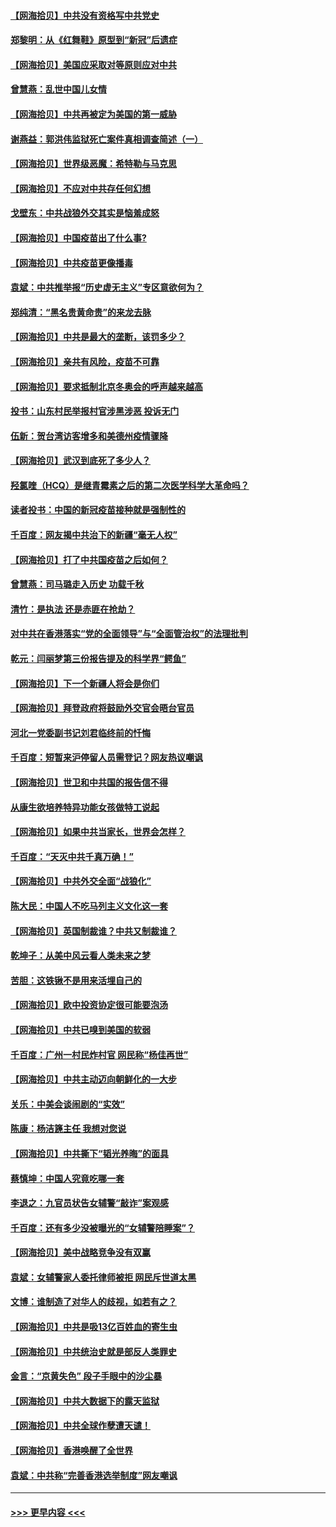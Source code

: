 #### [【网海拾贝】中共没有资格写中共党史](../pages/nsc993/n12892231.md?t=04210551) 
#### [郑黎明：从《红舞鞋》原型到“新冠”后遗症](../pages/nsc993/n12890469.md?t=04210551) 
#### [【网海拾贝】美国应采取对等原则应对中共](../pages/nsc993/n12889176.md?t=04210551) 
#### [曾慧燕：乱世中国儿女情](../pages/nsc993/n12887931.md?t=04210551) 
#### [【网海拾贝】中共再被定为美国的第一威胁](../pages/nsc993/n12887580.md?t=04210551) 
#### [谢燕益：郭洪伟监狱死亡案件真相调查简述（一）](../pages/nsc993/n12885648.md?t=04210551) 
#### [【网海拾贝】世界级恶魔：希特勒与马克思](../pages/nsc993/n12884062.md?t=04210551) 
#### [【网海拾贝】不应对中共存任何幻想](../pages/nsc993/n12881460.md?t=04210551) 
#### [戈壁东：中共战狼外交其实是恼羞成怒](../pages/nsc993/n12880392.md?t=04210551) 
#### [【网海拾贝】中国疫苗出了什么事?](../pages/nsc993/n12879124.md?t=04210551) 
#### [【网海拾贝】中共疫苗更像播毒](../pages/nsc993/n12876631.md?t=04210551) 
#### [袁斌：中共推举报“历史虚无主义”专区意欲何为？](../pages/nsc993/n12876530.md?t=04210551) 
#### [郑纯清：“黑名贵黄命贵”的来龙去脉](../pages/nsc993/n12875589.md?t=04210551) 
#### [【网海拾贝】中共是最大的垄断，该罚多少？](../pages/nsc993/n12874006.md?t=04210551) 
#### [【网海拾贝】亲共有风险，疫苗不可靠](../pages/nsc993/n12872224.md?t=04210551) 
#### [【网海拾贝】要求抵制北京冬奥会的呼声越来越高](../pages/nsc993/n12868962.md?t=04210551) 
#### [投书：山东村民举报村官涉黑涉恶 投诉无门](../pages/nsc993/n12869726.md?t=04210551) 
#### [伍新：贺台湾访客增多和美德州疫情骤降](../pages/nsc993/n12865651.md?t=04210551) 
#### [【网海拾贝】武汉到底死了多少人？](../pages/nsc993/n12863707.md?t=04210551) 
#### [羟氯喹（HCQ）是继青霉素之后的第二次医学科学大革命吗？](../pages/nsc993/n12638564.md?t=04210551) 
#### [读者投书：中国的新冠疫苗接种就是强制性的](../pages/nsc993/n12859932.md?t=04210551) 
#### [千百度：网友揭中共治下的新疆“毫无人权”](../pages/nsc993/n12858385.md?t=04210551) 
#### [【网海拾贝】打了中共国疫苗之后如何？](../pages/nsc993/n12857866.md?t=04210551) 
#### [曾慧燕：司马璐走入历史 功载千秋](../pages/nsc993/n12856996.md?t=04210551) 
#### [清竹：是执法 还是赤匪在抢劫？](../pages/nsc993/n12856952.md?t=04210551) 
#### [对中共在香港落实“党的全面领导”与“全面管治权”的法理批判](../pages/nsc993/n12856929.md?t=04210551) 
#### [乾元：闫丽梦第三份报告提及的科学界“鳄鱼”](../pages/nsc993/n12855985.md?t=04210551) 
#### [【网海拾贝】下一个新疆人将会是你们](../pages/nsc993/n12855864.md?t=04210551) 
#### [【网海拾贝】拜登政府将鼓励外交官会晤台官员](../pages/nsc993/n12853615.md?t=04210551) 
#### [河北一党委副书记刘君临终前的忏悔](../pages/nsc993/n12849420.md?t=04210551) 
#### [千百度：短暂来沪停留人员需登记？网友热议嘲讽](../pages/nsc993/n12853497.md?t=04210551) 
#### [【网海拾贝】世卫和中共国的报告信不得](../pages/nsc993/n12850902.md?t=04210551) 
#### [从康生欲培养特异功能女孩做特工说起](../pages/nsc993/n12849289.md?t=04210551) 
#### [【网海拾贝】如果中共当家长，世界会怎样？](../pages/nsc993/n12848436.md?t=04210551) 
#### [千百度：“天灭中共千真万确！”](../pages/nsc993/n12845659.md?t=04210551) 
#### [【网海拾贝】中共外交全面“战狼化”](../pages/nsc993/n12845607.md?t=04210551) 
#### [陈大民：中国人不吃马列主义文化这一套](../pages/nsc993/n12842496.md?t=04210551) 
#### [【网海拾贝】英国制裁谁？中共又制裁谁？](../pages/nsc993/n12840909.md?t=04210551) 
#### [乾坤子：从美中风云看人类未来之梦](../pages/nsc993/n12840590.md?t=04210551) 
#### [苦胆：这铁锹不是用来活埋自己的](../pages/nsc993/n12839512.md?t=04210551) 
#### [【网海拾贝】欧中投资协定很可能要泡汤](../pages/nsc993/n12835122.md?t=04210551) 
#### [【网海拾贝】中共已嗅到美国的软弱](../pages/nsc993/n12832411.md?t=04210551) 
#### [千百度：广州一村民炸村官 网民称“杨佳再世”](../pages/nsc993/n12832380.md?t=04210551) 
#### [【网海拾贝】中共主动迈向朝鲜化的一大步](../pages/nsc993/n12829887.md?t=04210551) 
#### [关乐：中美会谈闹剧的“实效”](../pages/nsc993/n12826698.md?t=04210551) 
#### [陈康：杨洁篪主任  我想对您说](../pages/nsc993/n12826609.md?t=04210551) 
#### [【网海拾贝】中共撕下“韬光养晦”的面具](../pages/nsc993/n12826459.md?t=04210551) 
#### [蔡慎坤：中国人究竟吃哪一套](../pages/nsc993/n12826010.md?t=04210551) 
#### [李退之：九官员状告女辅警“敲诈”案观感](../pages/nsc993/n12823984.md?t=04210551) 
#### [千百度：还有多少没被曝光的“女辅警陪睡案”？](../pages/nsc993/n12822136.md?t=04210551) 
#### [【网海拾贝】美中战略竞争没有双赢](../pages/nsc993/n12822105.md?t=04210551) 
#### [袁斌：女辅警家人委托律师被拒 网民斥世道太黑](../pages/nsc993/n12822004.md?t=04210551) 
#### [文博：谁制造了对华人的歧视，如若有之？](../pages/nsc993/n12821635.md?t=04210551) 
#### [【网海拾贝】中共是吸13亿百姓血的寄生虫](../pages/nsc993/n12819191.md?t=04210551) 
#### [【网海拾贝】中共统治史就是部反人类罪史](../pages/nsc993/n12816738.md?t=04210551) 
#### [金言：“京黄失色” 段子手眼中的沙尘暴](../pages/nsc993/n12815700.md?t=04210551) 
#### [【网海拾贝】中共大数据下的露天监狱](../pages/nsc993/n12811075.md?t=04210551) 
#### [【网海拾贝】中共全球作孽遭天谴！](../pages/nsc993/n12810258.md?t=04210551) 
#### [【网海拾贝】香港唤醒了全世界](../pages/nsc993/n12809100.md?t=04210551) 
#### [袁斌：中共称“完善香港选举制度”网友嘲讽](../pages/nsc993/n12808994.md?t=04210551) 

----
#### [ >>> 更早内容 <<< ](../indexes/nsc993-earlier.md)
